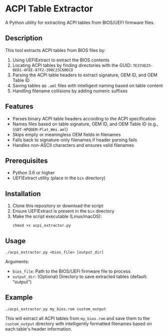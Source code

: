 # ACPI Table Extractor

A Python utility for extracting ACPI tables from BIOS/UEFI firmware files.

## Description

This tool extracts ACPI tables from BIOS files by:
1. Using UEFIExtract to extract the BIOS contents
2. Locating ACPI tables by finding directories with the GUID: `7E374E25-8E01-4FEE-87F2-390C23C606CD`
3. Parsing the ACPI table headers to extract signature, OEM ID, and OEM Table ID
4. Saving tables as `.aml` files with intelligent naming based on table content
5. Handling filename collisions by adding numeric suffixes

## Features

- Parses binary ACPI table headers according to the ACPI specification
- Names files based on table signature, OEM ID, and OEM Table ID (e.g., `SSDT-HPQOEM-Plat_Wmi.aml`)
- Skips empty or meaningless OEM fields in filenames
- Falls back to signature-only filenames if header parsing fails
- Handles non-ASCII characters and ensures valid filenames

## Prerequisites

- Python 3.6 or higher
- UEFIExtract utility (place in the `bin` directory)

## Installation

1. Clone this repository or download the script
2. Ensure UEFIExtract is present in the `bin` directory
3. Make the script executable (Linux/macOS):
   ```
   chmod +x acpi_extractor.py
   ```

## Usage

```
./acpi_extractor.py <bios_file> [output_dir]
```

Arguments:
- `bios_file`: Path to the BIOS/UEFI firmware file to process
- `output_dir`: (Optional) Directory to save extracted tables (default: "output")

## Example

```
./acpi_extractor.py my_bios.rom custom_output
```

This will extract all ACPI tables from `my_bios.rom` and save them to the `custom_output` directory with intelligently formatted filenames based on each table's header information. 